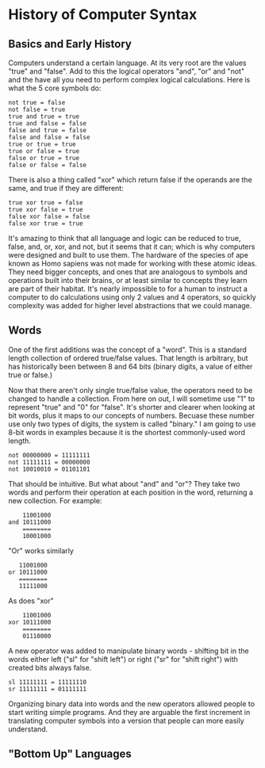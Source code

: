 History of Computer Syntax
==========================

## Basics and Early History

Computers understand a certain language. At its very root are the values "true" and "false". Add to this the logical operators "and", "or" and "not" and the have all you need to perform complex logical calculations. Here is what the 5 core symbols do:

    not true = false
    not false = true
    true and true = true
    true and false = false
    false and true = false
    false and false = false
    true or true = true
    true or false = true
    false or true = true
    false or false = false

There is also a thing called "xor" which return false if the operands are the same, and true if they are different:

    true xor true = false
    true xor false = true
    false xor false = false
    false xor true = true

It's amazing to think that all language and logic can be reduced to true, false, and, or, xor, and not, but it seems that it can; which is why computers were designed and built to use them. The hardware of the species of ape known as Homo sapiens was not made for working with these atomic ideas. They need bigger concepts, and ones that are analogous to symbols and operations built into their brains, or at least similar to concepts they learn are part of their habitat. It's nearly impossible to for a human to instruct a computer to do calculations using only 2 values and 4 operators, so quickly complexity was added for higher level abstractions that we could manage.

## Words

One of the first additions was the concept of a "word". This is a standard length collection of ordered true/false values. That length is arbitrary, but has historically been between 8 and 64 bits (binary digits, a value of either true or false.)

Now that there aren't only single true/false value, the operators need to be changed to handle a collection. From here on out, I will sometime use "1" to represent "true" and "0" for "false". It's shorter and clearer when looking at bit words, plus it maps to our concepts of numbers. Becuase these number use only two types of digits, the system is called "binary." I am going to use 8-bit words in examples because it is the shortest commonly-used word length.

    not 00000000 = 11111111
    not 11111111 = 00000000
    not 10010010 = 01101101

That should be intuitive. But what about "and" and "or"? They take two words and perform their operation at each position in the word, returning a new collection. For example:

        11001000
    and 10111000
        ========
        10001000

"Or" works similarly

       11001000
    or 10111000
       ========
       11111000

As does "xor"

        11001000
    xor 10111000
        ========
        01110000

A new operator was added to manipulate binary words - shifting bit in the words either left ("sl" for "shift left") or right ("sr" for "shift right") with created bits always false.

    sl 11111111 = 11111110
    sr 11111111 = 01111111

Organizing binary data into words and the new operators allowed people to start writing simple programs. And they are arguable the first increment in translating computer symbols into a version that people can more easily understand.

## "Bottom Up" Languages

